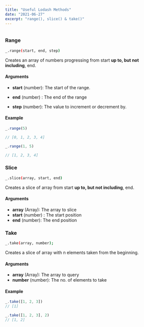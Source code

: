 ```yaml
---
title: "Useful Lodash Methods"
date: "2021-06-27"
excerpt: "range(), slice() & take()"
---
```


```toc

```

### Range

```sh
_.range(start, end, step)
```

Creates an array of numbers progressing from start **up to, but not including**, end.

#### Arguments

- **start** (number): The start of the range.

- **end** (number) : The end of the range

- **step** (number): The value to increment or decrement by.

#### Example

```js {numberLines}
_.range(5)

// [0, 1, 2, 3, 4]

_.range(1, 5)

// [1, 2, 3, 4]
```

### Slice

```sh
_.slice(array, start, end)
```

Creates a slice of array from start **up to, but not including**, end.

#### Arguments

- **array** (Array): The array to slice
- **start** (number) : The start position
- **end** (number): The end position

### Take

```sh
_.take(array, number);
```

Creates a slice of array with n elements taken from the beginning.

#### Arguments

- **array** (Array): The array to query
- **number** (number): The no. of elements to take

#### Example

```js {numberLines}
_.take([1, 2, 3])
// [1]

_.take([1, 2, 3], 2)
// [1, 2]
```
